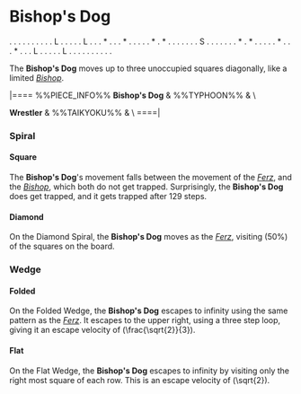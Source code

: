 # Bishop's Dog

<div class = "movement">
. . . . . . . . .
. L . . . . . L .
. . * . . . * . .
. . . * . * . . .
. . . . S . . . .
. . . * . * . . .
. . * . . . * . .
. L . . . . . L .
. . . . . . . . .
</div>

The **Bishop's Dog** moves up to three unoccupied squares diagonally, like
a limited [*Bishop*](bishop.html).

|====
%%PIECE_INFO%%
  **Bishop's Dog**
& %%TYPHOON%%
& \\

  **Wrestler**
& %%TAIKYOKU%%
& \\
====|

### Spiral

#### Square

The **Bishop's Dog**'s movement falls between the movement
of the [*Ferz*](ferz.html), and the [*Bishop*](bishop.html), which
both do not get trapped. Surprisingly, the **Bishop's Dog** does
get trapped, and it gets trapped after 129 steps.

#### Diamond

On the Diamond Spiral, the **Bishop's Dog** moves as the [*Ferz*](ferz.html),
visiting \(50%\) of the squares on the board.

### Wedge

#### Folded

On the Folded Wedge, the **Bishop's Dog** escapes to infinity
using the same pattern as the [*Ferz*](ferz.html). It
escapes to the upper right, using a three step loop, giving
it an escape velocity of \(\frac{\sqrt{2}}{3}\).

#### Flat

On the Flat Wedge, the **Bishop's Dog** escapes to infinity
by visiting only the right most square of each row. This
is an escape velocity of \(\sqrt{2}\).
